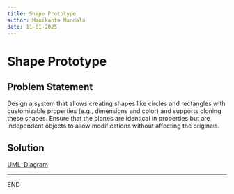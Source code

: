 ```yaml
---
title: Shape Prototype
author: Manikanta Mandala
date: 11-01-2025
---
```


# Shape Prototype

## Problem Statement

Design a system that allows creating shapes like circles and rectangles with
customizable properties (e.g., dimensions and color) and supports cloning these
shapes. Ensure that the clones are identical in properties but are independent
objects to allow modifications without affecting the originals.

## Solution

[UML_Diagram](./shape_prototype_uml_script.md)

---

END
